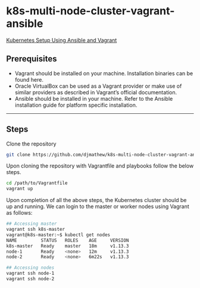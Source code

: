 # k8s-multi-node-cluster-vagrant-ansible
[Kubernetes Setup Using Ansible and Vagrant](https://kubernetes.io/blog/2019/03/15/kubernetes-setup-using-ansible-and-vagrant/)

## Prerequisites

* Vagrant should be installed on your machine. Installation binaries can be found here.
* Oracle VirtualBox can be used as a Vagrant provider or make use of similar providers as described in Vagrant’s official documentation.
* Ansible should be installed in your machine. Refer to the Ansible installation guide for platform specific installation.
---
## Steps

Clone the repository
```bash
git clone https://github.com/djmathew/k8s-multi-node-cluster-vagrant-ansible.git
```
Upon cloning the repository with Vagrantfile and playbooks follow the below steps.
```bash
cd /path/to/Vagrantfile
vagrant up
```
Upon completion of all the above steps, the Kubernetes cluster should be up and running. We can login to the master or worker nodes using Vagrant as follows:

```bash
## Accessing master
vagrant ssh k8s-master
vagrant@k8s-master:~$ kubectl get nodes
NAME         STATUS   ROLES    AGE     VERSION
k8s-master   Ready    master   18m     v1.13.3
node-1       Ready    <none>   12m     v1.13.3
node-2       Ready    <none>   6m22s   v1.13.3
```
```bash
## Accessing nodes
vagrant ssh node-1
vagrant ssh node-2
```
